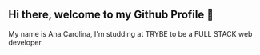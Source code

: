 ## Hi there, welcome to my Github Profile 👋

My name is Ana Carolina, I'm studding at TRYBE to be a FULL STACK web developer. 
